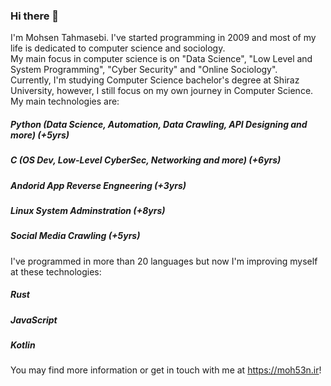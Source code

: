 
### Hi there 👋  
I'm Mohsen Tahmasebi. I've started programming in 2009 and most of my life is dedicated to computer science and sociology.  
My main focus in computer science is on "Data Science", "Low Level and System Programming", "Cyber Security" and "Online Sociology".  
Currently, I'm studying Computer Science bachelor's degree at Shiraz University, however, I still focus on my own journey in Computer Science.  
My main technologies are:  
##### Python (Data Science, Automation, Data Crawling, API Designing and more) (+5yrs)  
##### C (OS Dev, Low-Level CyberSec, Networking and more) (+6yrs)  
##### Andorid App Reverse Engneering (+3yrs)  
##### Linux System Adminstration (+8yrs)  
##### Social Media Crawling (+5yrs)  
I've programmed in more than 20 languages but now I'm improving myself at these technologies:  
##### Rust  
##### JavaScript  
##### Kotlin  
You may find more information or get in touch with me at https://moh53n.ir!  

